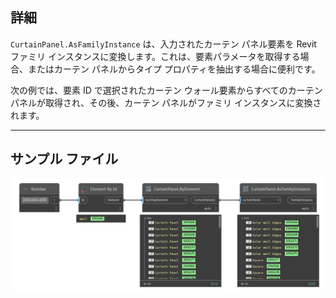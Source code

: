 ## 詳細
`CurtainPanel.AsFamilyInstance` は、入力されたカーテン パネル要素を Revit ファミリ インスタンスに変換します。これは、要素パラメータを取得する場合、またはカーテン パネルからタイプ プロパティを抽出する場合に便利です。

次の例では、要素 ID で選択されたカーテン ウォール要素からすべてのカーテン パネルが取得され、その後、カーテン パネルがファミリ インスタンスに変換されます。
___
## サンプル ファイル

![CurtainPanel.AsFamilyInstance](./Revit.Elements.CurtainPanel.AsFamilyInstance_img.jpg)
